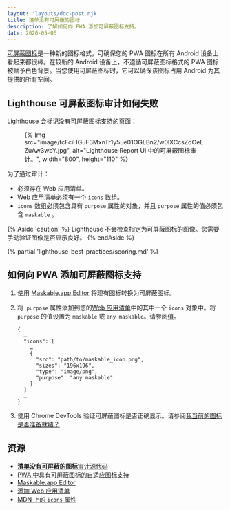 ```yaml
---
layout: 'layouts/doc-post.njk'
title: 清单没有可屏蔽的图标
description: 了解如何向 PWA 添加可屏蔽图标支持。
date: 2020-05-06
---
```


[可屏蔽图标](https://web.dev/maskable-icon/)是一种新的图标格式，可确保您的 PWA 图标在所有 Android 设备上看起来都很棒。在较新的 Android 设备上，不遵循可屏蔽图标格式的 PWA 图标被赋予白色背景。当您使用可屏蔽图标时，它可以确保该图标占用 Android 为其提供的所有空间。

## Lighthouse 可屏蔽图标审计如何失败

[Lighthouse](https://developers.google.com/web/tools/lighthouse/) 会标记没有可屏蔽图标支持的页面：

<figure>{% Img src="image/tcFciHGuF3MxnTr1y5ue01OGLBn2/w0lXCcsZdOeLZuAw3wbY.jpg", alt="Lighthouse Report UI 中的可屏蔽图标审计。", width="800", height="110" %}</figure>

为了通过审计：

- 必须存在 Web 应用清单。
- Web 应用清单必须有一个 `icons` 数组。
- `icons` 数组必须包含具有 `purpose` 属性的对象，并且 `purpose` 属性的值必须包含 `maskable` 。

{% Aside 'caution' %} Lighthouse 不会检查指定为可屏蔽图标的图像。您需要手动验证图像是否显示良好。 {% endAside %}

{% partial 'lighthouse-best-practices/scoring.md' %}

## 如何向 PWA 添加可屏蔽图标支持

1. 使用 [Maskable.app Editor](https://maskable.app/editor) 将现有图标转换为可屏蔽图标。

2. 将` purpose` 属性添加到您的[Web 应用清单](https://web.dev/add-manifest/)中的其中一个 `icons` 对象中。将` purpose` 的值设置为 `maskable` 或 `any maskable`。请参阅[值](https://developer.mozilla.org/docs/Web/Manifest/icons#Values)。

   ```json/8
   {
     …
     "icons": [
       …
       {
         "src": "path/to/maskable_icon.png",
         "sizes": "196x196",
         "type": "image/png",
         "purpose": "any maskable"
       }
     ]
     …
   }
   ```

3. 使用 Chrome DevTools 验证可屏蔽图标是否正确显示。请参阅[我当前的图标是否准备就绪？](https://web.dev/maskable-icon/#are-my-current-icons-ready)

## 资源

- [**清单没有可屏蔽的图标**审计源代码](https://github.com/GoogleChrome/lighthouse/blob/master/lighthouse-core/audits/maskable-icon.js)
- [PWA 中具有可屏蔽图标的自适应图标支持](https://web.dev/maskable-icon/)
- [Maskable.app Editor](https://maskable.app/editor)
- [添加 Web 应用清单](https://web.dev/add-manifest/)
- [MDN 上的 `icons` 属性](https://developer.mozilla.org/docs/Web/Manifest/icons)

